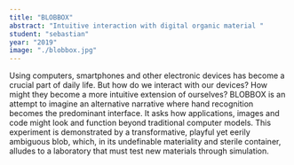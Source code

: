 ```yaml
---
title: "BLOBBOX"
abstract: "Intuitive interaction with digital organic material "
student: "sebastian"
year: "2019"
image: "./blobbox.jpg"
---
```

Using computers, smartphones and other electronic devices has become a crucial part of daily life. But how do we interact with our devices? How might they become a more intuitive extension of ourselves? BLOBBOX is an attempt to imagine an alternative narrative where hand recognition becomes the predominant interface. It asks how applications, images and code might look and function beyond traditional computer models. This experiment is demonstrated by a transformative, playful yet eerily ambiguous blob, which, in its undefinable materiality and sterile container, alludes to a laboratory that must test new materials through simulation.